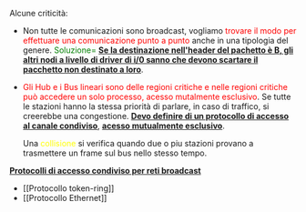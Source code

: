 
Alcune criticità: 
- Non tutte le comunicazioni sono broadcast, vogliamo <span style=color:red>trovare il modo per effettuare una comunicazione punto a punto</span> anche in una tipologia del genere. 
  <span style=color:green>Soluzione= </span> <b><u>Se la destinazione nell'header del pachetto è B, gli altri nodi a livello di driver di i/0 sanno che devono scartare il pacchetto non destinato a loro</u></b>. 


- <span style=color:red>Gli Hub e i Bus lineari sono delle regioni critiche e nelle regioni critiche può accedere un solo processo, acesso mutalmente esclusivo</span>. Se tutte le stazioni hanno la stessa priorità di parlare, in caso di traffico, si creerebbe una congestione. <b><u>Devo definire di un protocollo di accesso al canale condiviso</u></b>, <b><u>acesso mutualmente esclusivo</u></b>.

  Una <span style=color:yellow>collisione</span> si verifica quando due o piu stazioni provano a trasmettere un frame sul bus nello stesso tempo. 

<b><u>Protocolli di accesso condiviso per reti broadcast</u></b>
- [[Protocollo token-ring]]
- [[Protocollo Ethernet]]